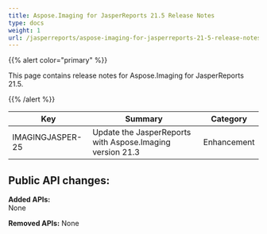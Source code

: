 ```yaml
---
title: Aspose.Imaging for JasperReports 21.5 Release Notes
type: docs
weight: 1
url: /jasperreports/aspose-imaging-for-jasperreports-21-5-release-notes/
---
```

{{% alert color="primary" %}}

This page contains release notes for Aspose.Imaging for JasperReports 21.5.

{{% /alert %}}

| **Key**         | **Summary**                                                                                                                                                              | **Category** |
|-----------------|--------------------------------------------------------------------------------------------------------------------------------------------------------------------------|--------------|
| IMAGINGJASPER-25 | Update the JasperReports with Aspose.Imaging version 21.3                                                                                                            | Enhancement      |
     
**Public API changes:**
-----------------------

**Added APIs:** <br/>
None

**Removed APIs:**
None